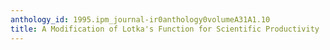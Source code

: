 ```yaml
---
anthology_id: 1995.ipm_journal-ir0anthology0volumeA31A1.10
title: A Modification of Lotka's Function for Scientific Productivity
---
```

